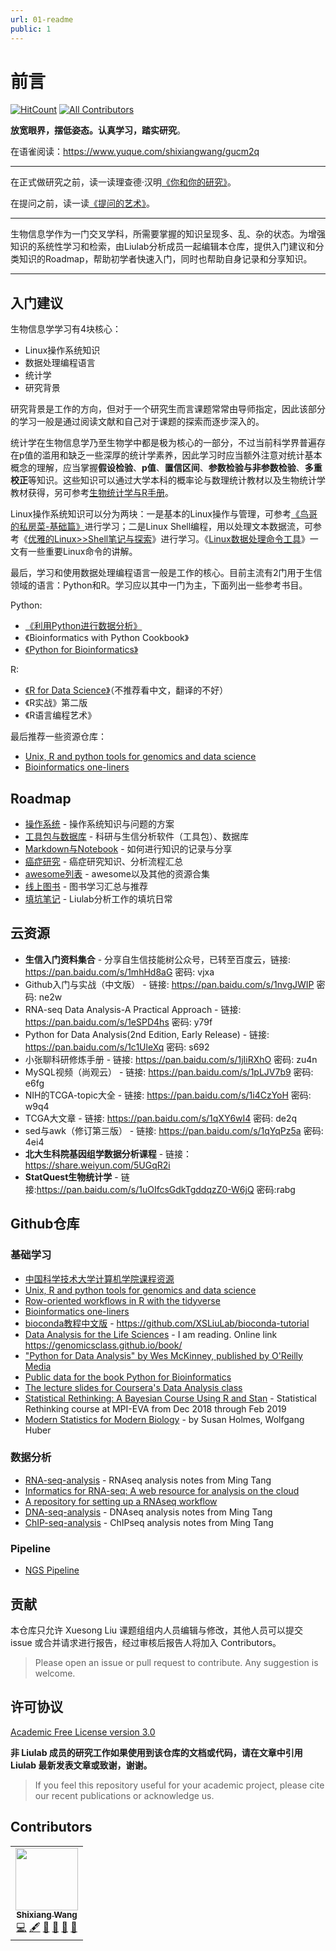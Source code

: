 ```yaml
---
url: 01-readme
public: 1
---
```


# 前言

<!-- ALL-CONTRIBUTORS-BADGE:START - Do not remove or modify this section -->
[![HitCount](http://hits.dwyl.io/XSLiuLab/XSLab-docs.svg)](http://hits.dwyl.io/XSLiuLab/XSLab-docs)
[![All Contributors](https://img.shields.io/badge/all_contributors-1-orange.svg?style=flat-square)](#contributors-)
<!-- ALL-CONTRIBUTORS-BADGE:END -->



**放宽眼界，摆低姿态。认真学习，踏实研究**。

在语雀阅读：<https://www.yuque.com/shixiangwang/gucm2q>

***

在正式做研究之前，读一读理查德·汉明[《你和你的研究》](http://www.ruanyifeng.com/blog/2016/04/you-and-your-research.html)。

在提问之前，读一读[《提问的艺术》](https://www.oschina.net/question/124879_45870)。

***

生物信息学作为一门交叉学科，所需要掌握的知识呈现多、乱、杂的状态。为增强知识的系统性学习和检索，由Liulab分析成员一起编辑本仓库，提供入门建议和分类知识的Roadmap，帮助初学者快速入门，同时也帮助自身记录和分享知识。

***


## 入门建议

生物信息学学习有4块核心：

* Linux操作系统知识
* 数据处理编程语言
* 统计学
* 研究背景

研究背景是工作的方向，但对于一个研究生而言课题常常由导师指定，因此该部分的学习一般是通过阅读文献和自己对于课题的探索而逐步深入的。

统计学在生物信息学乃至生物学中都是极为核心的一部分，不过当前科学界普遍存在p值的滥用和缺乏一些深厚的统计学素养，因此学习时应当额外注意对统计基本概念的理解，应当掌握**假设检验**、**p值**、**置信区间**、**参数检验与非参数检验**、**多重校正**等知识。这些知识可以通过大学本科的概率论与数理统计教材以及生物统计学教材获得，另可参考[生物统计学与R手册](https://github.com/ShixiangWang/Handbook_of_biostatistic_R)。

Linux操作系统知识可以分为两块：一是基本的Linux操作与管理，可参考[《鸟哥的私房菜-基础篇》](http://cn.linux.vbird.org/linux_basic/linux_basic.php)进行学习；二是Linux Shell编程，用以处理文本数据流，可参考《[优雅的Linux>>Shell笔记与探索](https://www.jianshu.com/nb/13897796)》进行学习。《[Linux数据处理命令工具](https://www.shixiangwang.top/post/2017-09-03-linux-data-analysis-tools/)》一文有一些重要Linux命令的讲解。

最后，学习和使用数据处理编程语言一般是工作的核心。目前主流有2门用于生信领域的语言：Python和R。学习应以其中一门为主，下面列出一些参考书目。

Python:

* [《利用Python进行数据分析》](https://www.jianshu.com/nb/19743417)
* 《Bioinformatics with Python Cookbook》
* [《Python for Bioinformatics》](https://github.com/XSLiuLab/Py4Bio)

R:

* [《R for Data Science》](http://r4ds.had.co.nz/)（不推荐看中文，翻译的不好）
* 《R实战》第二版
* 《R语言编程艺术》

最后推荐一些资源仓库：

* [Unix, R and python tools for genomics and data science](https://github.com/XSLiuLab/getting-started-with-genomics-tools-and-resources)
* [Bioinformatics one-liners](https://github.com/XSLiuLab/oneliners)

## Roadmap

* [操作系统](OS/README.md) - 操作系统知识与问题的方案
* [工具包与数据库](Tools/README.md) - 科研与生信分析软件（工具包）、数据库
* [Markdown与Notebook](Markdown/README.md) - 如何进行知识的记录与分享
* [癌症研究](Cancer-research/README.md) - 癌症研究知识、分析流程汇总
* [awesome列表](Awesome-list/README.md) - awesome以及其他的资源合集
* [线上图书](Online-books/README.md) - 图书学习汇总与推荐
* [填坑笔记](Diary/README.md) - Liulab分析工作的填坑日常


## 云资源

- **生信入门资料集合** - 分享自生信技能树公众号，已转至百度云，链接: <https://pan.baidu.com/s/1mhHd8aG> 密码: vjxa
- Github入门与实战（中文版） - 链接: <https://pan.baidu.com/s/1nvgJWIP> 密码: ne2w
- RNA-seq Data Analysis-A Practical Approach - 链接: <https://pan.baidu.com/s/1eSPD4hs> 密码: y79f
- Python for Data Analysis(2nd Edition, Early Release) - 链接: <https://pan.baidu.com/s/1c1UleXq> 密码: s692
- 小张聊科研修炼手册 - 链接: <https://pan.baidu.com/s/1jIiRXhO> 密码: zu4n
- MySQL视频（尚观云） - 链接: <https://pan.baidu.com/s/1pLJV7b9> 密码: e6fg
- NIH的TCGA-topic大全 - 链接: <https://pan.baidu.com/s/1i4CzYoH> 密码: w9q4
- TCGA大文章 - 链接: <https://pan.baidu.com/s/1qXY6wI4> 密码: de2q
- sed与awk（修订第三版） - 链接: <https://pan.baidu.com/s/1qYqPz5a> 密码: 4ei4
- **北大生科院基因组学数据分析课程** - 链接：<https://share.weiyun.com/5UGqR2i>
- **StatQuest生物统计学** - 链接:<https://pan.baidu.com/s/1uOIfcsGdkTgddqzZ0-W6jQ>  密码:rabg

## Github仓库

### 基础学习

- [中国科学技术大学计算机学院课程资源](https://github.com/USTC-Resource/USTC-Course)
- [Unix, R and python tools for genomics and data science](https://github.com/XSLiuLab/getting-started-with-genomics-tools-and-resources)
- [Row-oriented workflows in R with the tidyverse](https://github.com/XSLiuLab/row-oriented-workflows)
- [Bioinformatics one-liners](https://github.com/XSLiuLab/oneliners)
- [bioconda教程中文版](https://github.com/XSLiuLab/bioconda-tutorial) - https://github.com/XSLiuLab/bioconda-tutorial
- [Data Analysis for the Life Sciences](https://github.com/XSLiuLab/labs) - I am reading. Online link <https://genomicsclass.github.io/book/>
- ["Python for Data Analysis" by Wes McKinney, published by O'Reilly Media](https://github.com/XSLiuLab/pydata-book)
- [Public data for the book Python for Bioinformatics](https://github.com/XSLiuLab/Py4Bio)
- [The lecture slides for Coursera's Data Analysis class](https://github.com/XSLiuLab/dataanalysis)
- [Statistical Rethinking: A Bayesian Course Using R and Stan](https://github.com/XSLiuLab/statrethinking_winter2019) - Statistical Rethinking course at MPI-EVA from Dec 2018 through Feb 2019
- [Modern Statistics for Modern Biology](https://www.huber.embl.de/msmb/) - by Susan Holmes, Wolfgang Huber


### 数据分析

- [RNA-seq-analysis](https://github.com/XSLiuLab/RNA-seq-analysis) - RNAseq analysis notes from Ming Tang
- [Informatics for RNA-seq: A web resource for analysis on the cloud](https://github.com/XSLiuLab/rnaseq_tutorial) 
- [A repository for setting up a RNAseq workflow](https://github.com/XSLiuLab/RNAseq-workflow)
- [DNA-seq-analysis](https://github.com/XSLiuLab/DNA-seq-analysis) - DNAseq analysis notes from Ming Tang
- [ChIP-seq-analysis](https://github.com/XSLiuLab/ChIP-seq-analysis) - ChIPseq analysis notes from Ming Tang

### Pipeline

- [NGS Pipeline](https://github.com/XSLiuLab/NGS-pipeline)

## 贡献

本仓库只允许 Xuesong Liu 课题组组内人员编辑与修改，其他人员可以提交 issue 或合并请求进行报告，经过审核后报告人将加入 Contributors。

> Please open an issue or pull request to contribute. Any suggestion is welcome.

## 许可协议

[Academic Free License version 3.0](https://opensource.org/licenses/AFL-3.0)

**非 Liulab 成员的研究工作如果使用到该仓库的文档或代码，请在文章中引用 Liulab 最新发表文章或致谢，谢谢。**

> If you feel this repository useful for your academic project, please cite our recent publications or acknowledge us.

## Contributors


<!-- ALL-CONTRIBUTORS-LIST:START - Do not remove or modify this section -->
<!-- prettier-ignore-start -->
<!-- markdownlint-disable -->
<table>
  <tr>
    <td align="center"><a href="https://shixiangwang.github.io/"><img src="https://avatars1.githubusercontent.com/u/25057508?v=4" width="100px;" alt=""/><br /><sub><b>Shixiang Wang</b></sub></a><br /><a href="https://github.com/XSLiuLab/XSLab-docs/commits?author=ShixiangWang" title="Code">💻</a> <a href="#content-ShixiangWang" title="Content">🖋</a> <a href="https://github.com/XSLiuLab/XSLab-docs/commits?author=ShixiangWang" title="Documentation">📖</a> <a href="#design-ShixiangWang" title="Design">🎨</a> <a href="#ideas-ShixiangWang" title="Ideas, Planning, & Feedback">🤔</a> <a href="#maintenance-ShixiangWang" title="Maintenance">🚧</a></td>
  </tr>
</table>

<!-- markdownlint-enable -->
<!-- prettier-ignore-end -->
<!-- ALL-CONTRIBUTORS-LIST:END -->